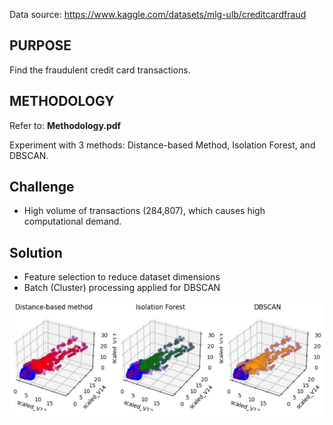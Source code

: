 Data source: https://www.kaggle.com/datasets/mlg-ulb/creditcardfraud

<h2>PURPOSE</h2>

Find the fraudulent credit card transactions.

<h2>METHODOLOGY</h2>

Refer to: **Methodology.pdf**

Experiment with 3 methods: Distance-based Method, Isolation Forest, and DBSCAN.

<h2>Challenge</h2>

* High volume of transactions (284,807), which causes high computational demand.

<h2>Solution</h2>

* Feature selection to reduce dataset dimensions
* Batch (Cluster) processing applied for DBSCAN

![](./pic/image.PNG)
